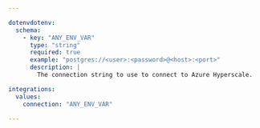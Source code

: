 ```yaml
---

dotenvdotenv:
  schema:
    - key: "ANY_ENV_VAR"
      type: "string"
      required: true
      example: "postgres://<user>:<password>@<host>:<port>"
      description: |
        The connection string to use to connect to Azure Hyperscale.

integrations:
  values:
    connection: "ANY_ENV_VAR"

---
```

